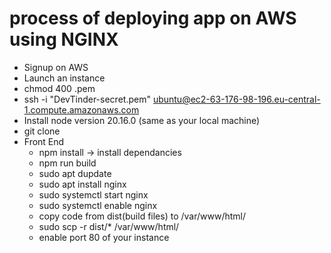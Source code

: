 # process of deploying app on AWS using NGINX

- Signup on AWS
- Launch an instance
- chmod 400 <secret>.pem
- ssh -i "DevTinder-secret.pem" ubuntu@ec2-63-176-98-196.eu-central-1.compute.amazonaws.com
- Install node version 20.16.0 (same as your local machine)
- git clone
- Front End
  - npm install -> install dependancies
  - npm run build
  - sudo apt dupdate
  - sudo apt install nginx
  - sudo systemctl start nginx
  - sudo systemctl enable nginx
  - copy code from dist(build files) to /var/www/html/
  - sudo scp -r dist/\* /var/www/html/
  - enable port 80 of your instance
